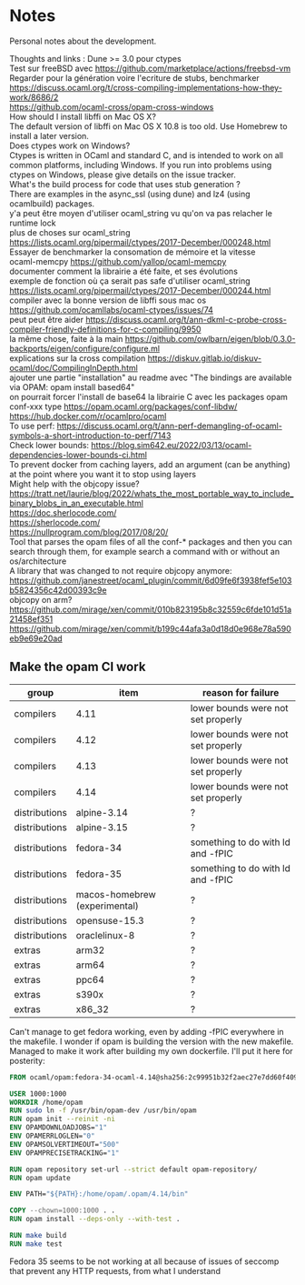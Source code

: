 # Notes

Personal notes about the development.  

Thoughts and links :
Dune >= 3.0 pour ctypes  
Test sur freeBSD avec https://github.com/marketplace/actions/freebsd-vm  
Regarder pour la génération voire l'ecriture de stubs, benchmarker  
https://discuss.ocaml.org/t/cross-compiling-implementations-how-they-work/8686/2  
https://github.com/ocaml-cross/opam-cross-windows  
How should I install libffi on Mac OS X?  
The default version of libffi on Mac OS X 10.8 is too old. Use Homebrew to install a later version.  
Does ctypes work on Windows?  
Ctypes is written in OCaml and standard C, and is intended to work on all common platforms, including Windows. If you run into problems using ctypes on Windows, please give details on the issue tracker.  
What's the build process for code that uses stub generation ?  
There are examples in the async_ssl (using dune) and lz4 (using ocamlbuild) packages.  
y'a peut être moyen d'utiliser ocaml_string vu qu'on va pas relacher le runtime lock  
plus de choses sur ocaml_string https://lists.ocaml.org/pipermail/ctypes/2017-December/000248.html Essayer de benchmarker la consomation de mémoire et la vitesse  
ocaml-memcpy https://github.com/yallop/ocaml-memcpy  
documenter comment la librairie a été faite, et ses évolutions  
exemple de fonction où ça serait pas safe d'utiliser ocaml_string https://lists.ocaml.org/pipermail/ctypes/2017-December/000244.html  
compiler avec la bonne version de libffi sous mac os https://github.com/ocamllabs/ocaml-ctypes/issues/74  
peut peut être aider https://discuss.ocaml.org/t/ann-dkml-c-probe-cross-compiler-friendly-definitions-for-c-compiling/9950  
la même chose, faite à la main https://github.com/owlbarn/eigen/blob/0.3.0-backports/eigen/configure/configure.ml  
explications sur la cross compilation https://diskuv.gitlab.io/diskuv-ocaml/doc/CompilingInDepth.html  
ajouter une partie "installation" au readme avec "The bindings are available via OPAM: opam install based64"  
on pourrait forcer l'install de base64 la librairie C avec les packages opam conf-xxx type https://opam.ocaml.org/packages/conf-libdw/  
https://hub.docker.com/r/ocamlpro/ocaml  
To use perf: https://discuss.ocaml.org/t/ann-perf-demangling-of-ocaml-symbols-a-short-introduction-to-perf/7143  
Check lower bounds: https://blog.sim642.eu/2022/03/13/ocaml-dependencies-lower-bounds-ci.html  
To prevent docker from caching layers, add an argument (can be anything) at the point where you want it to stop using layers  
Might help with the objcopy issue? https://tratt.net/laurie/blog/2022/whats_the_most_portable_way_to_include_binary_blobs_in_an_executable.html  
https://doc.sherlocode.com/  
https://sherlocode.com/  
https://nullprogram.com/blog/2017/08/20/  
Tool that parses the opam files of all the conf-* packages and then you can search through them, for example search a command with or without an os/architecture  
A library that was changed to not require objcopy anymore: https://github.com/janestreet/ocaml_plugin/commit/6d09fe6f3938fef5e103b5824356c42d00393c9e  
objcopy on arm? https://github.com/mirage/xen/commit/010b823195b8c32559c6fde101d51a21458ef351  
https://github.com/mirage/xen/commit/b199c44afa3a0d18d0e968e78a590eb9e69e20ad  


## Make the opam CI work

| group         | item                          | reason for failure                 |
| ------------- | ----------------------------- | ---------------------------------- |
| compilers     | 4.11                          | lower bounds were not set properly |
| compilers     | 4.12                          | lower bounds were not set properly |
| compilers     | 4.13                          | lower bounds were not set properly |
| compilers     | 4.14                          | lower bounds were not set properly |
| distributions | alpine-3.14                   | ?                                  |
| distributions | alpine-3.15                   | ?                                  |
| distributions | fedora-34                     | something to do with ld and -fPIC  |
| distributions | fedora-35                     | something to do with ld and -fPIC  |
| distributions | macos-homebrew (experimental) | ?                                  |
| distributions | opensuse-15.3                 | ?                                  |
| distributions | oraclelinux-8                 | ?                                  |
| extras        | arm32                         | ?                                  |
| extras        | arm64                         | ?                                  |
| extras        | ppc64                         | ?                                  |
| extras        | s390x                         | ?                                  |
| extras        | x86_32                        | ?                                  |

Can't manage to get fedora working, even by adding -fPIC everywhere in the makefile. I wonder if opam is building the version with the new makefile.  
Managed to make it work after building my own dockerfile. I'll put it here for posterity:

```dockerfile
FROM ocaml/opam:fedora-34-ocaml-4.14@sha256:2c99951b32f2aec27e7dd60f409c0f2b907967a269e30db5e52220df0c9221e5

USER 1000:1000
WORKDIR /home/opam
RUN sudo ln -f /usr/bin/opam-dev /usr/bin/opam
RUN opam init --reinit -ni
ENV OPAMDOWNLOADJOBS="1"
ENV OPAMERRLOGLEN="0"
ENV OPAMSOLVERTIMEOUT="500"
ENV OPAMPRECISETRACKING="1"

RUN opam repository set-url --strict default opam-repository/
RUN opam update

ENV PATH="${PATH}:/home/opam/.opam/4.14/bin"

COPY --chown=1000:1000 . .
RUN opam install --deps-only --with-test .

RUN make build
RUN make test
```

Fedora 35 seems to be not working at all because of issues of seccomp that prevent any HTTP requests, from what I understand  
